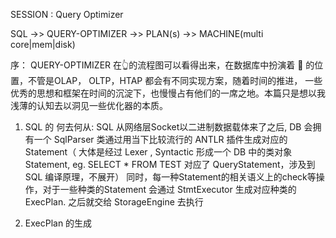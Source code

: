 SESSION : Query Optimizer

SQL ->> QUERY-OPTIMIZER ->> PLAN(s) ->> MACHINE(multi core|mem|disk)

序：
    QUERY-OPTIMIZER 在👆的流程图可以看得出来，在数据库中扮演着 🧠 的位置，不管是OLAP， OLTP，HTAP 都会有不同实现方案，随着时间的推进，
一些优秀的思想和框架在时间的沉淀下，也慢慢占有他们的一席之地。本篇只是想以我浅薄的认知去以洞见一些优化器的本质。

1. SQL 的 何去何从:
    SQL 从网络层Socket以二进制数据载体来了之后, DB 会拥有一个 SqlParser 类通过用当下比较流行的 ANTLR 插件生成对应的 Statement（ 
大体是经过 Lexer , Syntactic 形成一个 DB 中的类对象 Statement, eg. SELECT * FROM TEST 对应了 QueryStatement，涉及到SQL 编译原理，不展开）
同时，每一种Statement的相关语义上的check等操作，对于一些种类的Statement 会通过 StmtExecutor 生成对应种类的 ExecPlan. 之后就交给 StorageEngine 去执行

2. ExecPlan 的生成
    